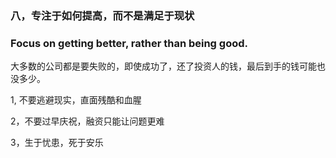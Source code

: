 ### 八，专注于如何提高，而不是满足于现状

### Focus on getting better, rather than being good.

大多数的公司都是要失败的，即使成功了，还了投资人的钱，最后到手的钱可能也没多少。

1, 不要逃避现实，直面残酷和血腥

2，不要过早庆祝，融资只能让问题更难

3，生于忧患，死于安乐
